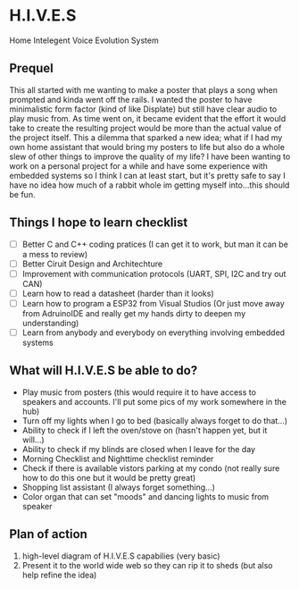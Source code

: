# H.I.V.E.S
Home Intelegent Voice Evolution System
## Prequel
This all started with me wanting to make a poster that plays a song when prompted and kinda went off the rails. I wanted the poster to have minimalistic form factor (kind of like Displate) but still have clear audio to play music from. As time went on, it became evident that the effort it would take to create the resulting project would be more than the actual value of the project itself. This a dilemma that sparked a new idea; what if I had my own home assistant that would bring my posters to life but also do a whole slew of other things to improve the quality of my life? I have been wanting to work on a personal project for a while and have some experience with embedded systems so I think I can at least start, but it's pretty safe to say I have no idea how much of a rabbit whole im getting myself into...this should be fun.

## Things I hope to learn checklist
- [ ] Better C and C++ coding pratices (I can get it to work, but man it can be a mess to review)
- [ ] Better Ciruit Design and Architechture 
- [ ] Improvement with communication protocols (UART, SPI, I2C and try out CAN)
 - [ ] Learn how to read a datasheet (harder than it looks)
 - [ ] Learn how to program a ESP32 from Visual Studios (Or just move away from AdruinoIDE and really get my hands dirty to deepen my understanding)
 - [ ] Learn from anybody and everybody on everything involving embedded systems

## What will H.I.V.E.S be able to do?
- Play music from posters (this would require it to have access to speakers and accounts. I'll put some pics of my work somewhere in the hub)
- Turn off my lights when I go to bed (basically always forget to do that...)
- Ability to check if I left the oven/stove on (hasn't happen yet, but it will...)
- Ability to check if my blinds are closed when I leave for the day
- Morning Checklist and Nighttime checklist reminder 
- Check if there is available vistors parking at my condo (not really sure how to do this one but it would be pretty great)
- Shopping list assistant (I always forget something...)
- Color organ that can set "moods" and dancing lights to music from speaker

## Plan of action
1. high-level diagram of H.I.V.E.S capabilies (very basic)
2. Present it to the world wide web so they can rip it to sheds (but also help refine the idea)


